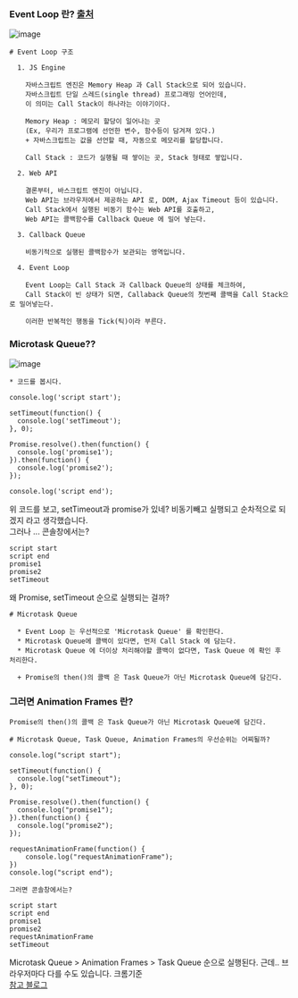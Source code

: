 ### Event Loop 란? [출처](https://velog.io/@thms200/Event-Loop-%EC%9D%B4%EB%B2%A4%ED%8A%B8-%EB%A3%A8%ED%94%84)
![image](https://user-images.githubusercontent.com/43161245/93732905-76237b80-fc0e-11ea-9359-9055e2382ab7.png)
```
# Event Loop 구조
  
  1. JS Engine
    
    자바스크립트 엔진은 Memory Heap 과 Call Stack으로 되어 있습니다.
    자바스크립트 단일 스레드(single thread) 프로그래밍 언어인데,
    이 의미는 Call Stack이 하나라는 이야기이다.
    
    Memory Heap : 메모리 할당이 일어나는 곳
    (Ex, 우리가 프로그램에 선언한 변수, 함수등이 담겨져 있다.)
    + 자바스크립트는 값을 선언할 때, 자동으로 메모리를 할당합니다.
    
    Call Stack : 코드가 실행될 때 쌓이는 곳, Stack 형태로 쌓입니다.
  
  2. Web API 
    
    결론부터, 바스크립트 엔진이 아닙니다.
    Web API는 브라우저에서 제공하는 API 로, DOM, Ajax Timeout 등이 있습니다.
    Call Stack에서 실행된 비동기 함수는 Web API를 호출하고,
    Web API는 콜백함수를 Callback Queue 에 밀어 넣는다.
    
  3. Callback Queue
    
    비동기적으로 실행된 콜백함수가 보관되는 영역입니다.
    
  4. Event Loop
    
    Event Loop는 Call Stack 과 Callback Queue의 상태를 체크하여,
    Call Stack이 빈 상태가 되면, Callaback Queue의 첫번째 콜백을 Call Stack으로 밀어넣는다.
   
    이러한 반복적인 행동을 Tick(틱)이라 부른다.
```

### Microtask Queue??

![image](https://user-images.githubusercontent.com/43161245/93734151-0b287380-fc13-11ea-9279-e58006bfd6ed.png)

```
* 코드를 봅시다.

console.log('script start'); 

setTimeout(function() {
  console.log('setTimeout');
}, 0);

Promise.resolve().then(function() {
  console.log('promise1');
}).then(function() {
  console.log('promise2');
});

console.log('script end');
```

위 코드를 보고, setTimeout과 promise가 있네? 비동기빼고 실행되고 순차적으로 되겠지 라고 생각했습니다.  
그러나 ... 콘솔창에서는?

```
script start
script end
promise1
promise2
setTimeout
```
왜 Promise, setTimeout 순으로 실행되는 걸까?

```
# Microtask Queue
  
  * Event Loop 는 우선적으로 'Microtask Queue' 를 확인한다.
  * Microtask Queue에 콜백이 있다면, 먼저 Call Stack 에 담는다. 
  * Microtask Queue 에 더이상 처리해야할 콜백이 없다면, Task Queue 에 확인 후 처리한다.
  
  + Promise의 then()의 콜백 은 Task Queue가 아닌 Microtask Queue에 담긴다.
```

### 그러면 Animation Frames 란?

```
Promise의 then()의 콜백 은 Task Queue가 아닌 Microtask Queue에 담긴다.

# Microtask Queue, Task Queue, Animation Frames의 우선순위는 어찌될까?

console.log("script start");

setTimeout(function() {
  console.log("setTimeout");
}, 0);

Promise.resolve().then(function() {
  console.log("promise1");
}).then(function() {
  console.log("promise2");
});

requestAnimationFrame(function() {
    console.log("requestAnimationFrame");
})
console.log("script end");

그러면 콘솔창에서는?

script start
script end
promise1
promise2
requestAnimationFrame
setTimeout
```
Microtask Queue > Animation Frames > Task Queue 순으로 실행된다. 근데.. 브라우저마다 다를 수도 있습니다. 크롬기준    
[참고 블로그](http://sculove.github.io/blog/2018/01/18/javascriptflow/)


